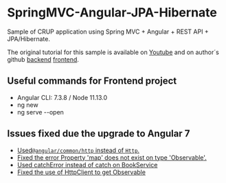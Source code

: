# SpringMVC-Angular-JPA-Hibernate
Sample of CRUP application using Spring MVC + Angular + REST API + JPA/Hibernate.

The original tutorial for this sample is available on [Youtube](https://www.youtube.com/watch?v=PQmu752Ifn8&feature=youtu.be) and on author´s github [backend](https://github.com/scbushan05/spring-boot-hibernate-mysql-rest-api) [frontend](https://github.com/scbushan05/angular-2-crud).

## Useful commands for Frontend project 

- Angular CLI: 7.3.8 / Node 11.13.0
- ng new <new-projectname>
- ng serve --open

## Issues fixed due the upgrade to Angular 7

- [Used`@angular/common/http` instead of `Http`.](https://discourse.nativescript.org/t/http-is-not-found-in-angular-http/3140/2)
- [Fixed the error Property 'map' does not exist on type 'Observable<Response>'.](https://medium.com/coding-snippets/rxjs-5-5-property-map-does-not-exist-on-type-observable-e825129c2068)
- [Used catchError instead of catch on BookService](https://stackoverflow.com/questions/47538060/how-to-catch-error-in-rxjs-5-5?rq=1)
- [Fixed the use of HttpClient to get Observable<Book>](https://www.concretepage.com/angular-2/angular-httpclient-get-example#async)